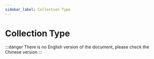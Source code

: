 ```yaml
---
sidebar_label: Collection Type
---
```


# Collection Type

:::danger
There is no English version of the document, please check the Chinese version
:::
